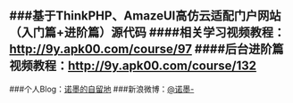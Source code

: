 ###基于ThinkPHP、AmazeUI高仿云适配门户网站（入门篇+进阶篇）源代码
####相关学习视频教程：	http://9y.apk00.com/course/97
####后台进阶篇视频教程：http://9y.apk00.com/course/132
---

###个人Blog：[诺墨的自留地](http://www.normalcoder.com/)
###新浪微博：[@诺墨-](http://weibo.com/normal1017)